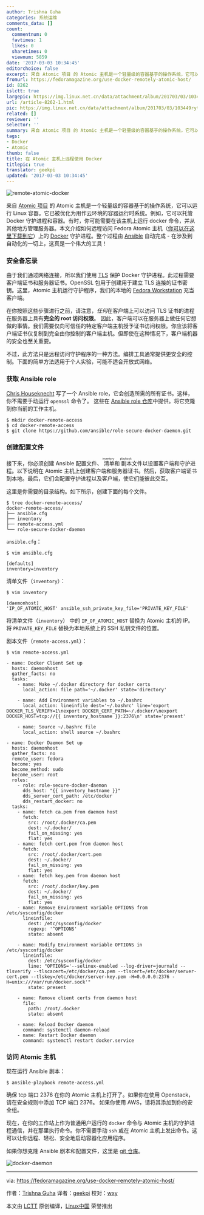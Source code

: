 ```yaml
---
author: Trishna Guha
categories: 系统运维
comments_data: []
count:
  commentnum: 0
  favtimes: 1
  likes: 0
  sharetimes: 0
  viewnum: 5859
date: '2017-03-03 10:34:45'
editorchoice: false
excerpt: 来自 Atomic 项目 的 Atomic 主机是一个轻量级的容器基于的操作系统，它可以运行 Linux 容器。它已被优化为用作云环境的容器运行时系统。
fromurl: https://fedoramagazine.org/use-docker-remotely-atomic-host/
id: 8262
islctt: true
largepic: https://img.linux.net.cn/data/attachment/album/201703/03/103449ryt3tg43yhgvh212.jpg
url: /article-8262-1.html
pic: https://img.linux.net.cn/data/attachment/album/201703/03/103449ryt3tg43yhgvh212.jpg.thumb.jpg
related: []
reviewer: ''
selector: ''
summary: 来自 Atomic 项目 的 Atomic 主机是一个轻量级的容器基于的操作系统，它可以运行 Linux 容器。它已被优化为用作云环境的容器运行时系统。
tags:
- Docker
- Atomic
thumb: false
title: 在 Atomic 主机上远程使用 Docker
titlepic: true
translator: geekpi
updated: '2017-03-03 10:34:45'
---
```


![remote-atomic-docker](/data/attachment/album/201703/03/103449ryt3tg43yhgvh212.jpg)


来自 [Atomic 项目](http://www.projectatomic.io/) 的 Atomic 主机是一个轻量级的容器基于的操作系统，它可以运行 Linux 容器。它已被优化为用作云环境的容器运行时系统。例如，它可以托管 Docker 守护进程和容器。有时，你可能需要在该主机上运行 docker 命令，并从其他地方管理服务器。本文介绍如何远程访问 Fedora Atomic 主机（[你可以在这里下载到它](https://getfedora.org/atomic/)）上的 [Docker](https://www.docker.com/) 守护进程。整个过程由 [Ansible](https://www.ansible.com/) 自动完成 - 在涉及到自动化的一切上，这真是一个伟大的工具！


### 安全备忘录


由于我们通过网络连接，所以我们使用 [TLS](https://en.wikipedia.org/wiki/Transport_Layer_Security) 保护 Docker 守护进程。此过程需要客户端证书和服务器证书。OpenSSL 包用于创建用于建立 TLS 连接的证书密钥。这里，Atomic 主机运行守护程序，我们的本地的 [Fedora Workstation](https://getfedora.org/en/workstation/) 充当客户端。


在你按照这些步骤进行之前，请注意，*任何*在客户端上可以访问 TLS 证书的进程在服务器上具有**完全的 root 访问权限**。 因此，客户端可以在服务器上做任何它想做的事情。我们需要仅向可信任的特定客户端主机授予证书访问权限。你应该将客户端证书仅复制到完全由你控制的客户端主机。但即使在这种情况下，客户端机器的安全也至关重要。


不过，此方法只是远程访问守护程序的一种方法。编排工具通常提供更安全的控制。下面的简单方法适用于个人实验，可能不适合开放式网络。


### 获取 Ansible role


[Chris Houseknecht](https://twitter.com/CHouseknecht) 写了一个 Ansible role，它会创造所需的所有证书。这样，你不需要手动运行 `openssl` 命令了。 这些在 [Ansible role 仓库](https://github.com/ansible/role-secure-docker-daemon)中提供。将它克隆到你当前的工作主机。



```
$ mkdir docker-remote-access
$ cd docker-remote-access
$ git clone https://github.com/ansible/role-secure-docker-daemon.git

```

### 创建配置文件


接下来，你必须创建 Ansible 配置文件、<ruby> 清单 <rp>  （ </rp> <rt>  inventory </rt> <rp>  ） </rp></ruby>和<ruby> 剧本 <rp>  （ </rp> <rt>  playbook </rt> <rp>  ） </rp></ruby>文件以设置客户端和守护进程。以下说明在 Atomic 主机上创建客户端和服务器证书。然后，获取客户端证书到本地。最后，它们会配置守护进程以及客户端，使它们能彼此交互。


这里是你需要的目录结构。如下所示，创建下面的每个文件。



```
$ tree docker-remote-access/
docker-remote-access/
├── ansible.cfg
├── inventory
├── remote-access.yml
└── role-secure-docker-daemon

```

`ansible.cfg`：



```
$ vim ansible.cfg

```


```
[defaults]
inventory=inventory

```

清单文件（`inventory`）：



```
$ vim inventory

```


```
[daemonhost]
'IP_OF_ATOMIC_HOST' ansible_ssh_private_key_file='PRIVATE_KEY_FILE'

```

将清单文件（`inventory`） 中的 `IP_OF_ATOMIC_HOST` 替换为 Atomic 主机的 IP。将 `PRIVATE_KEY_FILE` 替换为本地系统上的 SSH 私钥文件的位置。


剧本文件（`remote-access.yml`）：



```
$ vim remote-access.yml

```


```
- name: Docker Client Set up
  hosts: daemonhost
  gather_facts: no
  tasks:
    - name: Make ~/.docker directory for docker certs
      local_action: file path='~/.docker' state='directory'

    - name: Add Environment variables to ~/.bashrc
      local_action: lineinfile dest='~/.bashrc' line='export DOCKER_TLS_VERIFY=1\nexport DOCKER_CERT_PATH=~/.docker/\nexport DOCKER_HOST=tcp://{{ inventory_hostname }}:2376\n' state='present'

    - name: Source ~/.bashrc file
      local_action: shell source ~/.bashrc

- name: Docker Daemon Set up
  hosts: daemonhost
  gather_facts: no
  remote_user: fedora
  become: yes
  become_method: sudo
  become_user: root
  roles:
    - role: role-secure-docker-daemon
      dds_host: "{{ inventory_hostname }}"
      dds_server_cert_path: /etc/docker
      dds_restart_docker: no
  tasks:
    - name: fetch ca.pem from daemon host
      fetch:
        src: /root/.docker/ca.pem
        dest: ~/.docker/
        fail_on_missing: yes
        flat: yes
    - name: fetch cert.pem from daemon host
      fetch:
        src: /root/.docker/cert.pem
        dest: ~/.docker/
        fail_on_missing: yes
        flat: yes
    - name: fetch key.pem from daemon host
      fetch:
        src: /root/.docker/key.pem
        dest: ~/.docker/
        fail_on_missing: yes
        flat: yes
    - name: Remove Environment variable OPTIONS from /etc/sysconfig/docker
      lineinfile:
        dest: /etc/sysconfig/docker
        regexp: '^OPTIONS'
        state: absent

    - name: Modify Environment variable OPTIONS in /etc/sysconfig/docker
      lineinfile:
        dest: /etc/sysconfig/docker
        line: "OPTIONS='--selinux-enabled --log-driver=journald --tlsverify --tlscacert=/etc/docker/ca.pem --tlscert=/etc/docker/server-cert.pem --tlskey=/etc/docker/server-key.pem -H=0.0.0.0:2376 -H=unix:///var/run/docker.sock'"
        state: present

    - name: Remove client certs from daemon host
      file:
        path: /root/.docker
        state: absent

    - name: Reload Docker daemon
      command: systemctl daemon-reload
    - name: Restart Docker daemon
      command: systemctl restart docker.service

```

### 访问 Atomic 主机


现在运行 Ansible 剧本：



```
$ ansible-playbook remote-access.yml

```

确保 tcp 端口 2376 在你的 Atomic 主机上打开了。如果你在使用 Openstack，请在安全规则中添加 TCP 端口 2376。 如果你使用 AWS，请将其添加到你的安全组。


现在，在你的工作站上作为普通用户运行的 `docker` 命令与 Atomic 主机的守护进程通信，并在那里执行命令。你不需要手动 `ssh` 或在 Atomic 主机上发出命令。这可以让你远程、轻松、安全地启动容器化应用程序。


如果你想克隆 Ansible 剧本和配置文件，这里是 [git 仓库](https://github.com/trishnaguha/fedora-cloud-ansible/tree/master/docker-remote-access)。


![docker-daemon](/data/attachment/album/201703/03/103449g9dsp93n2esseww9.jpg)




---


via: <https://fedoramagazine.org/use-docker-remotely-atomic-host/>


作者：[Trishna Guha](http://trishnag.id.fedoraproject.org/) 译者：[geekpi](https://github.com/geekpi) 校对：[wxy](https://github.com/wxy)


本文由 [LCTT](https://github.com/LCTT/TranslateProject) 原创编译，[Linux中国](https://linux.cn/) 荣誉推出